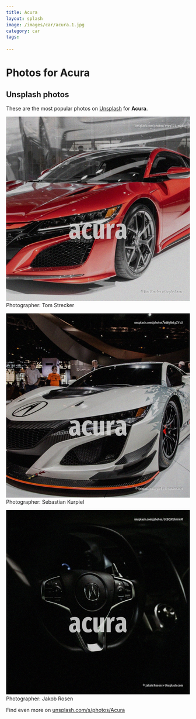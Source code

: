 ```yaml
---
title: Acura
layout: splash
image: /images/car/acura.1.jpg
category: car
tags:

---
```

# Photos for Acura
 
## Unsplash photos
These are the most popular photos on [Unsplash](https://unsplash.com) for **Acura**.
 
![Acura](/images/car/acura.1.jpg)
Photographer:  Tom Strecker
 
![Acura](/images/car/acura.2.jpg)
Photographer:  Sebastian Kurpiel
 
![Acura](/images/car/acura.3.jpg)
Photographer:  Jakob Rosen
 
Find even more on [unsplash.com/s/photos/Acura](https://unsplash.com/s/photos/Acura)
 
